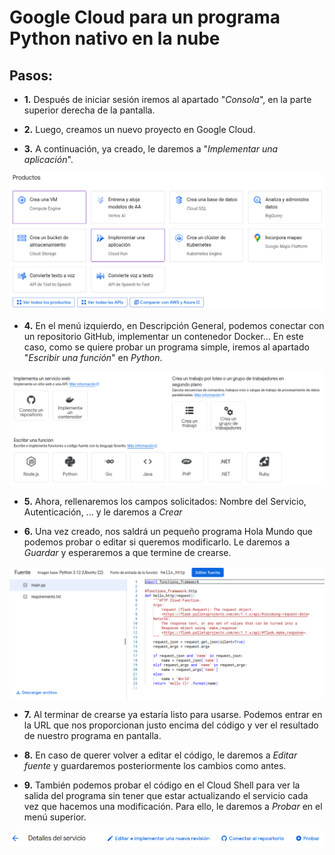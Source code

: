 # Google Cloud para un programa Python nativo en la nube

## Pasos:
- **1.** Después de iniciar sesión iremos al apartado "*Consola*", en la parte
superior derecha de la pantalla.

- **2.** Luego, creamos un nuevo proyecto en Google Cloud.

- **3.** A continuación, ya creado, le daremos a "*Implementar una aplicación*".

<div style="text-align: center;">
  <img src="../img.png" alt="Descripción de la imagen">
</div>

- **4.** En el menú izquierdo, en Descripción General, podemos conectar
con un repositorio GitHub, implementar un contenedor Docker... En este
caso, como se quiere probar un programa simple, iremos al apartado
"*Escribir una función*" en *Python*.

<div style="text-align: center;">
  <img src="../img_1.png" alt="Descripción de la imagen">
</div>

- **5.** Ahora, rellenaremos los campos solicitados: Nombre del Servicio,
Autenticación, ... y le daremos a *Crear*

- **6.** Una vez creado, nos saldrá un pequeño programa Hola Mundo que podemos
probar o editar si queremos modificarlo. Le daremos a *Guardar* y
esperaremos a que termine de crearse.

<div style="text-align: center;">
  <img src="img_2.png" alt="Descripción de la imagen">
</div>

- **7.** Al terminar de crearse ya estaría listo para usarse. Podemos entrar en
la URL que nos proporcionan justo encima del código y ver el resultado de
nuestro programa en pantalla.

- **8.** En caso de querer volver a editar el código, le daremos a *Editar
fuente* y guardaremos posteriormente los cambios como antes.

- **9.** También podemos probar el código en el Cloud Shell para ver la salida
del programa sin tener que estar actualizando el servicio cada vez que
hacemos una modificación. Para ello, le daremos a *Probar* en el menú
superior.

<div style="text-align: center;">
  <img src="img_3.png" alt="Descripción de la imagen">
</div>